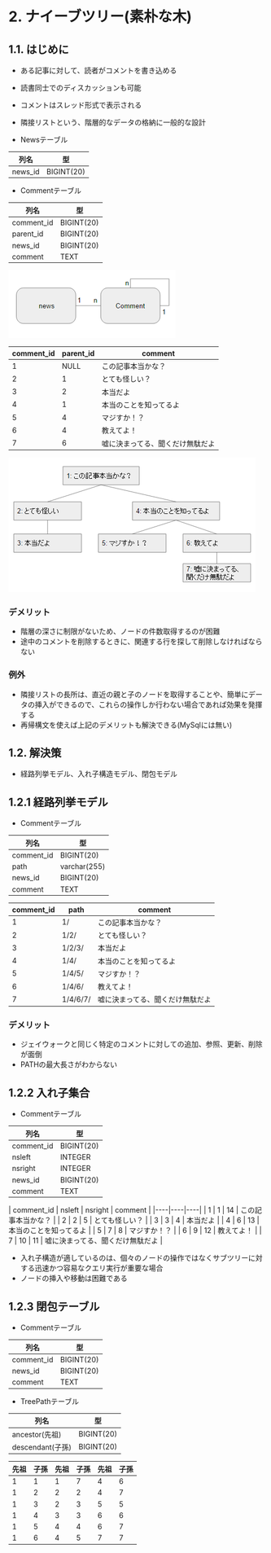 # 2. ナイーブツリー(素朴な木)

## 1.1. はじめに
- ある記事に対して、読者がコメントを書き込める
- 読書同士でのディスカッションも可能
- コメントはスレッド形式で表示される
- 隣接リストという、階層的なデータの格納に一般的な設計

- Newsテーブル

| 列名 | 型 |
|----|----|
| news_id | BIGINT(20) |

- Commentテーブル

| 列名 | 型 |
|----|----|
| comment_id | BIGINT(20) |
| parent_id | BIGINT(20) |
| news_id | BIGINT(20) |
| comment | TEXT |


![part02_1](./part02_1.png)


| comment_id | parent_id | comment |
|----|----|----|
| 1 | NULL | この記事本当かな？ |
| 2 | 1 | とても怪しい？ |
| 3 | 2 | 本当だよ |
| 4 | 1 | 本当のことを知ってるよ |
| 5 | 4 | マジすか！？ |
| 6 | 4 | 教えてよ！ |
| 7 | 6 | 嘘に決まってる、聞くだけ無駄だよ |


![part02_2](./part02_2.png)


### デメリット
- 階層の深さに制限がないため、ノードの件数取得するのが困難
- 途中のコメントを削除するときに、関連する行を探して削除しなければならない

### 例外
- 隣接リストの長所は、直近の親と子のノードを取得することや、簡単にデータの挿入ができるので、これらの操作しか行わない場合であれば効果を発揮する
- 再帰構文を使えば上記のデメリットも解決できる(MySqlには無い)

## 1.2. 解決策
- 経路列挙モデル、入れ子構造モデル、閉包モデル

## 1.2.1 経路列挙モデル
- Commentテーブル

| 列名 | 型 |
|----|----|
| comment_id | BIGINT(20) |
| path | varchar(255) |
| news_id | BIGINT(20) |
| comment | TEXT |

| comment_id | path | comment |
|----|----|----|
| 1 | 1/ | この記事本当かな？ |
| 2 | 1/2/ | とても怪しい？ |
| 3 | 1/2/3/ | 本当だよ |
| 4 | 1/4/ | 本当のことを知ってるよ |
| 5 | 1/4/5/ | マジすか！？ |
| 6 | 1/4/6/ | 教えてよ！ |
| 7 | 1/4/6/7/ | 嘘に決まってる、聞くだけ無駄だよ |

### デメリット
- ジェイウォークと同じく特定のコメントに対しての追加、参照、更新、削除が面倒
- PATHの最大長さがわからない

## 1.2.2 入れ子集合
- Commentテーブル

| 列名 | 型 |
|----|----|
| comment_id | BIGINT(20) |
| nsleft | INTEGER |
| nsright | INTEGER |
| news_id | BIGINT(20) |
| comment | TEXT |

| comment_id | nsleft | nsright | comment |
|----|----|----|
| 1 | 1 | 14 | この記事本当かな？ |
| 2 | 2 | 5 | とても怪しい？ |
| 3 | 3 | 4 | 本当だよ |
| 4 | 6 | 13 | 本当のことを知ってるよ |
| 5 | 7 | 8 | マジすか！？ |
| 6 | 9 | 12 | 教えてよ！ |
| 7 | 10 | 11 | 嘘に決まってる、聞くだけ無駄だよ |

- 入れ子構造が適しているのは、個々のノードの操作ではなくサブツリーに対する迅速かつ容易なクエリ実行が重要な場合
- ノードの挿入や移動は困難である

## 1.2.3 閉包テーブル
- Commentテーブル

| 列名 | 型 |
|----|----|
| comment_id | BIGINT(20) |
| news_id | BIGINT(20) |
| comment | TEXT |

- TreePathテーブル

| 列名 | 型 |
|----|----|
| ancestor(先祖) | BIGINT(20) |
| descendant(子孫) | BIGINT(20) |


| 先祖 | 子孫 | 先祖 | 子孫 | 先祖 | 子孫 |
|----|----|----|----|----|----|
| 1 | 1 | 1 | 7 | 4 | 6 |
| 1 | 2 | 2 | 2 | 4 | 7 |
| 1 | 3 | 2 | 3 | 5 | 5 |
| 1 | 4 | 3 | 3 | 6 | 6 |
| 1 | 5 | 4 | 4 | 6 | 7 |
| 1 | 6 | 4 | 5 | 7 | 7 |
